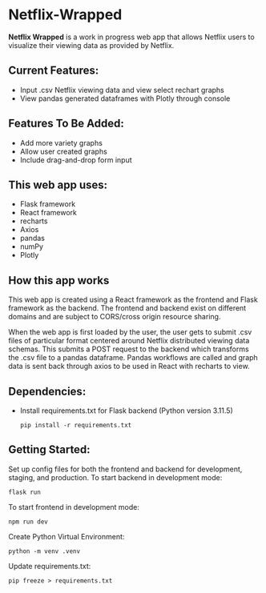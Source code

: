 # Netflix-Wrapped

**Netflix Wrapped** is a work in progress web app that allows Netflix users to visualize their viewing data as provided by Netflix. 

## Current Features:
* Input .csv Netflix viewing data and view select rechart graphs
* View pandas generated dataframes with Plotly through console

## Features To Be Added:
* Add more variety graphs
* Allow user created graphs
* Include drag-and-drop form input

## This web app uses:
* Flask framework
* React framework
* recharts
* Axios
* pandas
* numPy
* Plotly

## How this app works
This web app is created using a React framework as the frontend and Flask framework as the backend. The frontend and backend exist on different domains and are subject to CORS/cross origin resource sharing.

When the web app is first loaded by the user, the user gets to submit .csv files of particular format centered around Netflix distributed viewing data schemas. This submits a POST request to the backend which transforms the .csv file to a pandas dataframe. Pandas workflows are called and graph data is sent back through axios to be used in React with recharts to view.

## Dependencies:
* Install requirements.txt for Flask backend (Python version 3.11.5)
	```
	pip install -r requirements.txt
	```

## Getting Started:
Set up config files for both the frontend and backend for development, staging, and production.
To start backend in development mode:
```
flask run
```
To start frontend in development mode:
```
npm run dev
```

Create Python Virtual Environment:
```
python -m venv .venv
```

Update requirements.txt:
```
pip freeze > requirements.txt
```